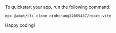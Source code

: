 To quickstart your app, run the following command: 

```bash
npx @ampt/cli clone dinhchung82865437/react-vite
```

Happy coding!